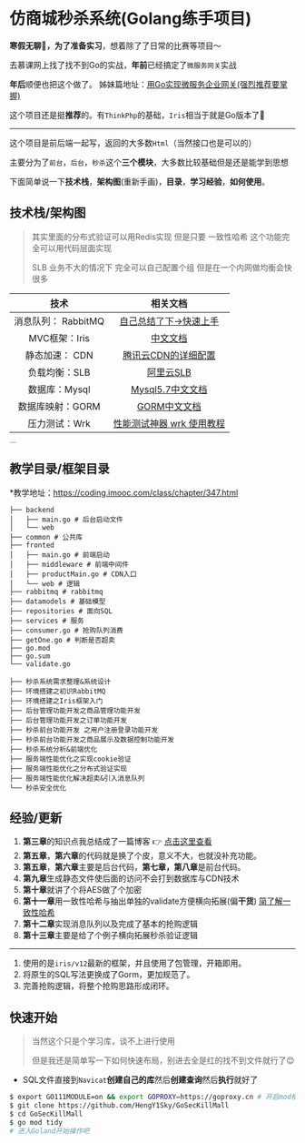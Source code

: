 # 仿商城秒杀系统(Golang练手项目)

**寒假无聊🥱，为了准备实习**，想着除了了日常的比赛等项目～

去慕课网上找了找不到Go的实战，**年前**已经搞定了`微服务网关`实战

**年后**顺便也把这个做了。 姊妹篇地址：[用Go实现微服务企业网关(强烈推荐要掌握)]()

这个项目还是挺**推荐**的。有`ThinkPhp`的基础，`Iris`相当于就是Go版本了🚀

---

这个项目是前后端一起写，返回的大多数`Html`（当然接口也是可以的）

主要分为了`前台`，`后台`，`秒杀`这个**三个模块**，大多数比较基础但是还是能学到思想

下面简单说一下**技术栈**，**架构图**(重新手画)，**目录**，**学习经验**，**如何使用**。

##  技术栈/架构图

> 其实里面的分布式验证可以用Redis实现 但是只要 一致性哈希 这个功能完全可以用代码层面实现
>
> SLB 业务不大的情况下 完全可以自己配置个组 但是在一个内网做均衡会快很多

|        技术         |                           相关文档                           |
| :-----------------: | :----------------------------------------------------------: |
| 消息队列： RabbitMQ | [自己总结了下->快速上手](https://blog.csdn.net/weixin_51485807/article/details/122761910) |
|    MVC框架：Iris    |          [中文文档](https://www.topgoer.com/Iris/)           |
|   静态加速： CDN    | [腾讯云CDN的详细配置](https://cloud.tencent.com/developer/article/1462593?from=15425) |
|    负载均衡：SLB    |       [阿里云SLB](https://www.aliyun.com/product/slb)        |
|    数据库：Mysql    | [Mysql5.7中文文档](https://www.docs4dev.com/docs/zh/mysql/5.7/reference/) |
|  数据库映射：GORM   |    [GORM中文文档](https://gorm.io/zh_CN/docs/index.html)     |
|    压力测试：Wrk    | [性能测试神器 wrk 使用教程](https://segmentfault.com/a/1190000023212126) |

<img src="https://dailypic.hengyimonster.top/typora/Go%E7%A7%92%E6%9D%80%E9%80%BB%E8%BE%91%E6%9E%B6%E6%9E%84.png" alt="Go秒杀逻辑架构" style="zoom:10%;" />

##  教学目录/框架目录

*教学地址：https://coding.imooc.com/class/chapter/347.html

```
├── backend
│   ├── main.go # 后台启动文件
│   └── web
├── common # 公共库
├── fronted
│   ├── main.go # 前端启动
│   ├── middleware # 前端中间件
│   ├── productMain.go # CDN入口
│   └── web # 逻辑
├── rabbitmq # rabbitmq
├── datamodels # 基础模型
├── repositories # 面向SQL
├── services # 服务
├── consumer.go # 抢购队列消费
├── getOne.go # 判断是否超卖
├── go.mod
├── go.sum
└── validate.go
```

```
├── 秒杀系统需求整理&系统设计
├── 环境搭建之初识RabbitMQ
├── 环境搭建之Iris框架入门
├── 后台管理功能开发之商品管理功能开发
├── 后台管理功能开发之订单功能开发
├── 秒杀前台功能开发 之用户注册登录功能开发
├── 秒杀前台功能开发之商品展示及数据控制功能开发
├── 秒杀系统分析&前端优化
├── 服务端性能优化之实现cookie验证
├── 服务端性能优化之分布式验证实现
├── 服务端性能优化解决超卖&引入消息队列
└── 秒杀安全优化
```

## 经验/更新

1. **第三章**的知识点我总结成了一篇博客 👉 [点击这里查看](https://blog.csdn.net/weixin_51485807/article/details/122761910)
2. **第五章**，**第六章**的代码就是换了个皮，意义不大，也就没补充功能。
3. **第五章**，**第六章**主要是后台代码，**第七章，第八章**是前台代码。
4. **第九章**生成静态文件使后面的访问不会打到数据库与CDN技术
5. **第十章**就讲了个将AES做了个加密
6. **第十一章**用一致性哈希与抽出单独的validate方便横向拓展(偏**干货**) [简了解一致性哈希](https://segmentfault.com/a/1190000021199728)
7. **第十二章**实现消息队列以及完成了基本的抢购逻辑
8. **第十三章**主要是给了个例子横向拓展秒杀验证逻辑

---

1. 使用的是`iris/v12`最新的框架，并且使用了包管理，开箱即用。
2. 将原生的SQL写法更换成了Gorm，更加规范了。
3. 完善抢购逻辑，将整个抢购思路形成闭环。

## 快速开始

> 当然这个只是个学习库，谈不上进行使用
>
> 但是我还是简单写一下如何快速布局，别进去全是红的找不到文件就行了😊

- SQL文件直接到`Navicat`**创建自己的库**然后**创建查询**然后**执行**就好了

```bash
$ export GO111MODULE=on && export GOPROXY=https://goproxy.cn # 开启mod模块以及换源
$ git clone https://github.com/HengY1Sky/GoSecKillMall
$ cd GoSecKillMall
$ go mod tidy
# 进入Goland开始操作吧
```

